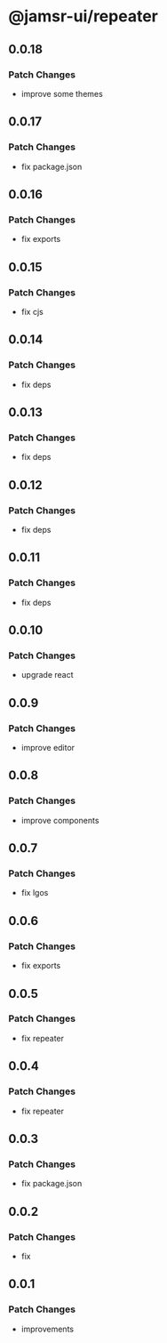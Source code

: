 # @jamsr-ui/repeater

## 0.0.18

### Patch Changes

- improve some themes

## 0.0.17

### Patch Changes

- fix package.json

## 0.0.16

### Patch Changes

- fix exports

## 0.0.15

### Patch Changes

- fix cjs

## 0.0.14

### Patch Changes

- fix deps

## 0.0.13

### Patch Changes

- fix deps

## 0.0.12

### Patch Changes

- fix deps

## 0.0.11

### Patch Changes

- fix deps

## 0.0.10

### Patch Changes

- upgrade react

## 0.0.9

### Patch Changes

- improve editor

## 0.0.8

### Patch Changes

- improve components

## 0.0.7

### Patch Changes

- fix lgos

## 0.0.6

### Patch Changes

- fix exports

## 0.0.5

### Patch Changes

- fix repeater

## 0.0.4

### Patch Changes

- fix repeater

## 0.0.3

### Patch Changes

- fix package.json

## 0.0.2

### Patch Changes

- fix

## 0.0.1

### Patch Changes

- improvements
